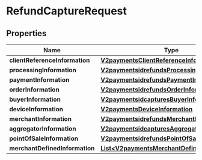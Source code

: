 
# RefundCaptureRequest

## Properties
Name | Type | Description | Notes
------------ | ------------- | ------------- | -------------
**clientReferenceInformation** | [**V2paymentsClientReferenceInformation**](V2paymentsClientReferenceInformation.md) |  |  [optional]
**processingInformation** | [**V2paymentsidrefundsProcessingInformation**](V2paymentsidrefundsProcessingInformation.md) |  |  [optional]
**paymentInformation** | [**V2paymentsidrefundsPaymentInformation**](V2paymentsidrefundsPaymentInformation.md) |  |  [optional]
**orderInformation** | [**V2paymentsidrefundsOrderInformation**](V2paymentsidrefundsOrderInformation.md) |  |  [optional]
**buyerInformation** | [**V2paymentsidcapturesBuyerInformation**](V2paymentsidcapturesBuyerInformation.md) |  |  [optional]
**deviceInformation** | [**V2paymentsDeviceInformation**](V2paymentsDeviceInformation.md) |  |  [optional]
**merchantInformation** | [**V2paymentsidrefundsMerchantInformation**](V2paymentsidrefundsMerchantInformation.md) |  |  [optional]
**aggregatorInformation** | [**V2paymentsidcapturesAggregatorInformation**](V2paymentsidcapturesAggregatorInformation.md) |  |  [optional]
**pointOfSaleInformation** | [**V2paymentsidrefundsPointOfSaleInformation**](V2paymentsidrefundsPointOfSaleInformation.md) |  |  [optional]
**merchantDefinedInformation** | [**List&lt;V2paymentsMerchantDefinedInformation&gt;**](V2paymentsMerchantDefinedInformation.md) | TBD |  [optional]



